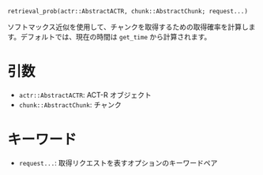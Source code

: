 ```
retrieval_prob(actr::AbstractACTR, chunk::AbstractChunk; request...)
```

ソフトマックス近似を使用して、チャンクを取得するための取得確率を計算します。デフォルトでは、現在の時間は `get_time` から計算されます。

# 引数

  * `actr::AbstractACTR`: ACT-R オブジェクト
  * `chunk::AbstractChunk`: チャンク

# キーワード

  * `request...`: 取得リクエストを表すオプションのキーワードペア
